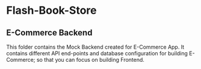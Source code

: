 # Flash-Book-Store
## E-Commerce Backend

This folder contains the Mock Backend created for E-Commerce App. It contains different API end-points and database configuration for building E-Commerce; so that you can focus on building Frontend.
